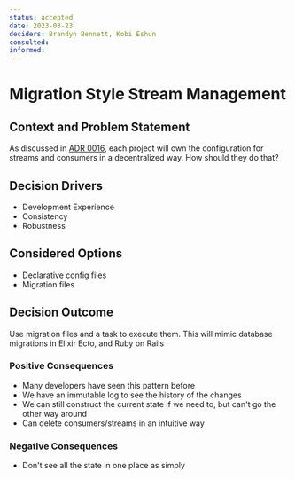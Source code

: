 ```yaml
---
status: accepted
date: 2023-03-23
deciders: Brandyn Bennett, Kobi Eshun
consulted:
informed:
---
```

# Migration Style Stream Management

## Context and Problem Statement

As discussed in [ADR 0016](./0016-decentralized-stream-management.md), each project will own the configuration for streams and consumers in a decentralized way. How should they do that?

## Decision Drivers

* Development Experience
* Consistency
* Robustness

## Considered Options

* Declarative config files
* Migration files

## Decision Outcome

Use migration files and a task to execute them. This will mimic database migrations in Elixir Ecto, and Ruby on Rails

### Positive Consequences

* Many developers have seen this pattern before
* We have an immutable log to see the history of the changes
* We can still construct the current state if we need to, but can't go the other way around
* Can delete consumers/streams in an intuitive way

### Negative Consequences

* Don't see all the state in one place as simply

